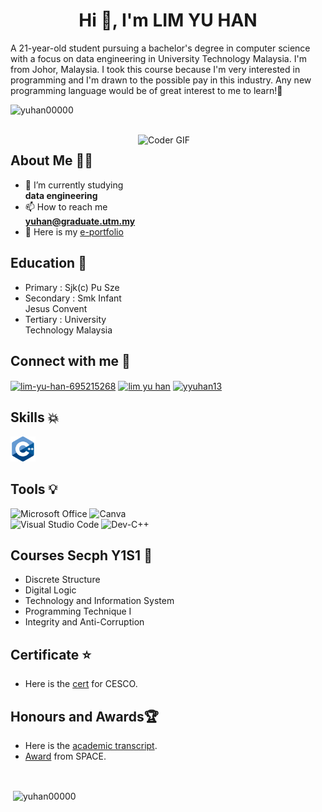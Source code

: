 <h1 align="center">Hi 👋, I'm LIM YU HAN</h1>
A 21-year-old student pursuing a bachelor's degree in computer science with a focus on data engineering in University Technology Malaysia. I'm from Johor, Malaysia. I took this course because I'm very interested in programming and I'm drawn to the possible pay in this industry. Any new programming language would be of great interest to me to learn!🤩

<p align="left"> <img src="https://komarev.com/ghpvc/?username=yuhan00000&label=Profile%20views&color=0e75b6&style=flat" alt="yuhan00000" /> </p>

<br>
<img align="right" alt="Coder GIF" height=300 width=300 src="https://github.com/yuhan00000/yuhan00000/assets/148309770/ba7ebd12-c524-46c4-8f67-410aeb5aa67e)"/>

About Me 👧🏻
----------------------------------------------------------------------------

- 🌱 I’m currently studying **data engineering**
- 📫 How to reach me **yuhan@graduate.utm.my**
- 📑 Here is my [e-portfolio](https://yuhan00000.github.io/)

Education 🏤
----------------------------------------------------------------------------
- Primary : Sjk(c) Pu Sze
- Secondary : Smk Infant Jesus Convent
- Tertiary : University Technology Malaysia

Connect with me 💫
----------------------------------------------------------------------------
<p align="left">
<a href="https://linkedin.com/in/lim-yu-han-695215268" target="blank"><img align="center" src="https://raw.githubusercontent.com/rahuldkjain/github-profile-readme-generator/master/src/images/icons/Social/linked-in-alt.svg" alt="lim-yu-han-695215268" height="30" width="40" /></a>
<a href="https://fb.com/lim yu han" target="blank"><img align="center" src="https://raw.githubusercontent.com/rahuldkjain/github-profile-readme-generator/master/src/images/icons/Social/facebook.svg" alt="lim yu han" height="30" width="40" /></a>
<a href="https://instagram.com/yyuhan13" target="blank"><img align="center" src="https://raw.githubusercontent.com/rahuldkjain/github-profile-readme-generator/master/src/images/icons/Social/instagram.svg" alt="yyuhan13" height="30" width="40" /></a>
</p> 

Skills 💥
----------------------------------------------------------------------------
<a href="https://www.w3schools.com/cpp/" target="_blank" rel="noreferrer"> <img src="https://raw.githubusercontent.com/devicons/devicon/master/icons/cplusplus/cplusplus-original.svg" alt="cplusplus" width="40" height="40"/> </a> 

Tools 💡
----------------------------------------------------------------------------
![Microsoft Office](https://img.shields.io/badge/Microsoft_Office-D83B01?style=for-the-badge&logo=microsoft-office&logoColor=white)
![Canva](https://img.shields.io/badge/Canva-%2300C4CC.svg?style=for-the-badge&logo=Canva&logoColor=white)  
![Visual Studio Code](https://img.shields.io/badge/Visual%20Studio%20Code-0078d7.svg?style=for-the-badge&logo=visual-studio-code&logoColor=white)
![Dev-C++](https://img.shields.io/badge/Dev--C%2B%2B-F77F00?style=for-the-badge&logo=dev-c%2B%2B&logoColor=white&labelColor=F77F00)

Courses Secph Y1S1 📍
----------------------------------------------------------------------------
- Discrete Structure
- Digital Logic
- Technology and Information System
- Programming Technique I
- Integrity and Anti-Corruption

Certificate ⭐
----------------------------------------------------------------------------
- Here is the [cert](https://github.com/yuhan00000/yuhan00000/files/13948897/cert.pdf) for CESCO.


Honours and Awards🏆
----------------------------------------------------------------------------
- Here is the [academic transcript](https://github.com/yuhan00000/yuhan00000/files/13948882/LIM.YU.HAN.temporary.transcript._240116_184140.pdf).
- [Award](https://github.com/yuhan00000/yuhan00000/files/13948659/cgpa.foudation.award.pdf) from SPACE.

<br><p>&nbsp;<img align="center" src="https://github-readme-stats.vercel.app/api?username=yuhan00000&show_icons=true&locale=en" alt="yuhan00000" /></p>



